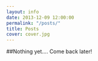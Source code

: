 ```yaml
---
layout: info
date: 2013-12-09 12:00:00
permalink: "/posts/"
title: Posts
cover: cover.jpg
---
```

##Nothing yet....
Come back later!